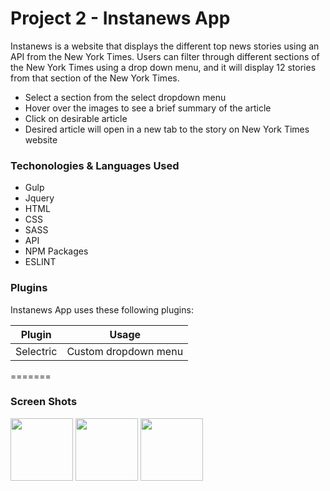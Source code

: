 # Project 2 - Instanews App
Instanews is a website that displays the different top news stories using an API from the New York Times. Users can filter through different sections of the New York Times using a drop down menu, and it will display 12  stories from that section of the New York Times. 

  - Select  a section from the select dropdown menu
  - Hover over the images to see a brief summary of the article
  - Click on desirable article
  - Desired article will open in a new tab to the story on New York Times website

### Techonologies & Languages Used
- Gulp
- Jquery 
- HTML 
- CSS
- SASS
- API
- NPM Packages
- ESLINT

### Plugins
Instanews App uses these following plugins:

| Plugin | Usage |
| ------ | ------ |
| Selectric | Custom dropdown menu |
=======



### Screen Shots
<img src="https://i.imgur.com/FZHHdXs.png" width="100"> <img src="https://i.imgur.com/RaPxMIr.png" width="100"> <img src="https://i.imgur.com/de2ZnWG.png" width="100">
